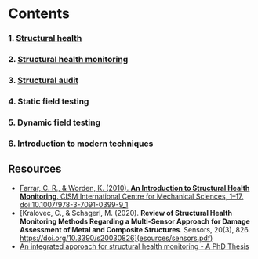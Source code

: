 # Contents

### 1. [Structural health](Structural_health.md)
### 2. [Structural health monitoring](Structural_health_monitoring.md)
### 3. [Structural audit](Structural_audit.md)
### 4. Static field testing
### 5. Dynamic field testing
### 6. Introduction to modern techniques

## Resources
- [Farrar, C. R., & Worden, K. (2010). **An Introduction to Structural Health Monitoring**. CISM International Centre for Mechanical Sciences, 1–17. doi:10.1007/978-3-7091-0399-9_1](Resources/Introduction_to_SHM.pdf)
- [Kralovec, C., & Schagerl, M. (2020). **Review of Structural Health Monitoring Methods Regarding a Multi-Sensor Approach for Damage Assessment of Metal and Composite Structures**. Sensors, 20(3), 826. https://doi.org/10.3390/s20030826](esources/sensors.pdf)
- [An integrated approach for structural health monitoring - A PhD Thesis](https://web.iitd.ac.in/~sbhalla/thesispdf/ramashanker.pdf)

